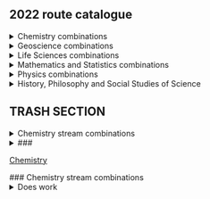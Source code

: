## 2022 route catalogue

<details>
    <summary>Chemistry combinations</summary> 
    
    <ul>
        <li><details>
            <summary>Inorganic & Materials Chemistry</summary>
        <ul>
            <li><a href="url"> + Physics </a></li> 
            <li><a href="url"> + History, Philosophy and Social Studies of Science </a></li>
        </ul>
        </details></li>

        <li><details>
            <summary>Physical Chemistry</summary>
         <ul>
            <li><a href="url"> + Astrophysics </a></li>
            <li><a href="url"> + Physics</a></li>
            <li><a href="url"> + Geoscience</a></li>
            <li><a href="url"> + (Maths & Stats)</a></li>
            <li><a href="url"> + History, Philosophy and Social Studies of Science</a></li>          
        </ul>
        </details></li>

        <li><details>
            <summary>Organic Chemistry</summary>
         <ul>
            <li><a href="url"> + Biomedical Sciences </a></li>
            <li><a href="url"> + Genetics, Evolution and Environment </a></li>
            <li><a href="url"> + Molecular and Cell Biology </a></li>
            <li><a href="url"> + Neuroscience and Psychology </a></li>
            <li><a href="url"> + History, Philosophy and Social Studies of Science </a></li>
        </ul>
        </details></li>
    </ul>
</details>

<details>
      <summary>Geoscience combinations</summary>
      <ul>
          <li><a href="url"> + Genetics, Evolution and Environment</a></li>
          <li><a href="url"> + History, Philosophy and Social Studies of Science</a></li> 
          <li><a href="url"> + Physical Chemistry</a></li>
          <li><a href="url"> + Astrophysics</a></li>
          <li><a href="url"> + Physics</a></li>
          <li><a href="url"> + History, Philosophy and Social Studies of Science</a></li>
      </ul>
</details>

<details>
    <summary>Life Sciences combinations</summary>
 
    <ul>
        <li><details>
            <summary>Biomedical Sciences</summary>
        <ul>
            <li><a href="url"> + Organic Chemistry</a></li>
            <li><a href="url"> + Medical Physics</a></li>
            <li><a href="url"> + (Maths & Stats)</a></li>
            <li><a href="url"> + History, Philosophy and Social Studies of Science</a></li>
        </ul>
        </details></li>
        <li><details>
            <summary>Genetics, Evolution and Environment</summary>
        <ul>
            <li><a href="url"> + Organic Chemistry</a></li>
            <li><a href="url"> + Geoscience</a></li>
            <li><a href="url"> + (Maths and Stats)</a></li>
            <li><a href="url"> + History, Philosophy and Social Studies of Science</a></li>
        </ul>
        </details></li>
        <li><details>
            <summary>Molecular and Cell Biology</summary>
        <ul>
            <li><a href="url"> + Astrophysics</a></li>
            <li><a href="url"> + Physics</a></li>
            <li><a href="url"> + Organic Chemistry</a></li>
            <li><a href="url"> + (Maths & Stats)</a></li>
            <li><a href="url"> + History, Philosophy and Social Studies of Science</a></li>
        </ul>
        </details></li>
        <li><details>
            <summary>Neuroscience and Psychology</summary>
        <ul>
            <li><a href="url"> + Organic Chemistry</a></li>
            <li><a href="url"> + Medical Physics</a></li>
            <li><a href="url"> + (Maths & Stats)</a></li>
            <li><a href="url"> + History, Philosophy and Social Studies of Science</a></li>    
        </ul>
        </details></li>
    </ul>
</details>

<details>
  <summary>Mathematics and Statistics combinations</summary>
  <ul>
      <li><a href="url"> + Physical Chemistry</a></li>
      <li><a href="url"> + Biomedical Sciences</a></li>
      <li><a href="url"> + Genetics, Evolution and Environment</a></li>
      <li><a href="url"> + Molecular and Cell Biology</a></li>
      <li><a href="url">  + Neuroscience and Psychology</a></li>
      <li><a href="url"> + Physics</a></li>
      <li><a href="url"> + Astrophysics</a></li>
  </ul>
  NOTE: Maths & Stats can only be pursued as a minor stream - your other stream MUST be your major stream for year 3 (and year 4 if you stay for the MSci).

</details>

<details>
  <summary>Physics combinations</summary>
    
     <ul>
        <li><details>
            <summary>Astrophysics</summary>     
            <ul>
                <li><a href="url"> + Physical Chemistry</a></li>
                <li><a href="url"> + Geoscience</a></li>
                <li><a href="url"> + Molecular and Cell Biology</a></li>
                <li><a href="url"> + History, Philosophy and Social Studies of Science</a></li>
                <li><a href="url"> + (Maths & Stats)</a></li>    
            </ul>   
         </details></li>
         <li><details>
            <summary>Physics</summary>
            <ul>
                <li><a href="url"> + Inorganic and Materials Chemistry</a></li>
                <li><a href="url"> + Physical Chemistry</a></li>
                <li><a href="url"> + Geoscience</a></li>
                <li><a href="url"> + Molecular and Cell Biology</a></li>
                <li><a href="url"> + (Maths & Stats)</a></li>
                <li><a href="url"> + History, Philosophy and Social Studies of Science</a></li>
                <li><a href="url"> + Biomedical Sciences</a></li>
                <li><a href="url"> + Neuroscience and Psychology</a></li>
                <li><a href="url"> + History, Philosophy and Social Studies of Science</a></li>  
            </ul> 
         </details></li>         
         <li><details>
            <summary>Medical Physics</summary>            
            <ul>
            <li><a href="url"> + Biomedical Sciences</a></li>
            <li><a href="url"> + Neuroscience and Psychology</a></li>
            <li><a href="url"> + History, Philosophy and Social Studies of Science </a></li>  
            </ul> 
         </details></li>
    </ul>
</details>
         
<details>
  <summary>History, Philosophy and Social Studies of Science</summary>
  <ul>
      <li><a href="url"> + Inorganic & Materials Chemistry</a></li>
      <li><a href="url"> + Organic Chemistry</a></li>
      <li><a href="url"> + Physical Chemistry</a></li>
      <li><a href="url"> + Geoscience</a></li>
      <li><a href="url"> + Biomedical Sciences</a></li>
      <li><a href="url"> + Genetics, Evolution and Environment</a></li>
      <li><a href="url"> + Molecular and Cell Biology</a></li>
      <li><a href="url"> + Neuroscience and Psychology</a></li>
      <li><a href="url"> + Astrophysics</a></li>
      <li><a href="url"> + Physics</a></li>
      <li><a href="url"> + Medical Physics</a></li>
   </ul>
  
</details>



## TRASH SECTION

<details>
  <summary>Chemistry stream combinations</summary>
  Your content here...  
  
  > markup like blockquotes should even work on github!  
  
  more content here...
</details>

<details>
  <summary>###</summary>
  Your content here...
  > markup like blockquote's should even work on github!
  more content here...
</details>


[Chemistry](#CHM)
<div id="CHM"></div>
### Chemistry stream combinations
<details><summary>Does work</summary>  
[hi](https://hello.ca) 
</details>
